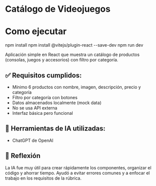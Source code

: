 # Catálogo de Videojuegos

# Como ejecutar

npm install
npm install @vitejs/plugin-react --save-dev
npm run dev

Aplicación simple en React que muestra un catálogo de productos (consolas, juegos y accesorios) con filtro por categoría.

## ✅ Requisitos cumplidos:

- Mínimo 6 productos con nombre, imagen, descripción, precio y categoría
- Filtro por categoría con botones
- Datos almacenados localmente (mock data)
- No se usa API externa
- Interfaz básica pero funcional

## 🤖 Herramientas de IA utilizadas:

- ChatGPT de OpenAI

## 💭 Reflexión

La IA fue muy útil para crear rápidamente los componentes, organizar el código y ahorrar tiempo. Ayudó a evitar errores comunes y a enfocar el trabajo en los requisitos de la rúbrica.
